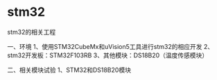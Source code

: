 # stm32
stm32的相关工程

一、环境
1、使用STM32CubeMx和uVision5工具进行stm32的相应开发
2、stm32开发板：STM32F103RB
3、其他模块：DS18B20（温度传感模块）

二、相关模块试验
1、STM32和DS18B20模块